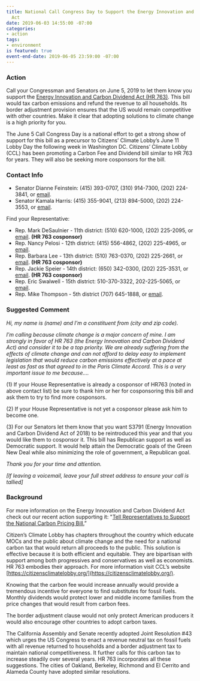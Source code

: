 ```yaml
---
title: National Call Congress Day to Support the Energy Innovation and Carbon Dividend
  Act
date: 2019-06-03 14:55:00 -07:00
categories:
- action
tags:
- environment
is featured: true
event-end-date: 2019-06-05 23:59:00 -07:00
---
```


### Action
Call your Congressman and Senators on June 5, 2019 to let them know you support the [Energy Innovation and Carbon Dividend Act (HR 763)](https://indivisibleberkeley.org/action/tell-representatives-to-support-the-national-carbon-pricing-bill). This bill would tax carbon emissions and refund the revenue to all households. Its border adjustment provision ensures that the US would remain competitive with other countries. Make it clear that adopting solutions to climate change is a high priority for you.  

The June 5 Call Congress Day is a national effort to get a strong show of support for this bill as a precursor to Citizens’ Climate Lobby’s June 11 Lobby Day the following week in Washington DC. Citizens’ Climate Lobby (CCL) has been promoting a Carbon Fee and Dividend bill similar to HR 763 for years. They will also be seeking more cosponsors for the bill.  

### Contact Info
  * Senator Dianne Feinstein: (415) 393-0707, (310) 914-7300, (202) 224-3841, or [email](https://www.feinstein.senate.gov/public/index.cfm/e-mail-me).  
  * Senator Kamala Harris: (415) 355-9041, (213) 894-5000, (202) 224-3553, or [email](https://www.harris.senate.gov/contact).  

Find your Representative:
  * Rep. Mark DeSaulnier - 11th district:  (510) 620-1000, (202) 225-2095, or [email](https://desaulnier.house.gov/contact/email). **(HR 763 cosponsor)**  
  * Rep. Nancy Pelosi - 12th district:  (415) 556-4862, (202) 225-4965, or [email](https://pelosi.house.gov/contact-me/email-me).  
  * Rep. Barbara Lee - 13th district:  (510) 763-0370, (202) 225-2661, or [email](https://lee.house.gov/contact/email-me). **(HR 763 cosponsor)**  
  * Rep. Jackie Speier - 14th district: (650) 342-0300, (202) 225-3531, or [email](https://speier.house.gov/contact/email). **(HR 763 cosponsor)**  
  * Rep. Eric Swalwell - 15th district: 510-370-3322, 202-225-5065, or [email](https://swalwell.house.gov/contact).  
  * Rep. Mike Thompson - 5th district (707) 645-1888, or [email](https://mikethompsonforms.house.gov/contact/).  

### Suggested Comment
*Hi, my name is (name) and I’m a constituent from (city and zip code).*  

*I’m calling because climate change is a major concern of mine. I am strongly in favor of HR 763 (the Energy Innovation and Carbon Dividend Act) and consider it to be a top priority. We are already suffering from the effects of climate change and can not afford to delay easy to implement legislation that would reduce carbon emissions effectively at a pace at least as fast as that agreed to in the Paris Climate Accord. This is a very important issue to me because….*  

(1) If your House Representative is already a cosponsor of HR763 (noted in above contact list) be sure to thank him or her for cosponsoring this bill and ask them to try to find more cosponsors.  
 
(2) If your House Representative is not yet a cosponsor please ask him to become one.  

(3) For our Senators let them know that you want S3791 (Energy Innovation and Carbon Dividend Act of 2018) to be reintroduced this year and that you would like them to cosponsor it. This bill has Republican support as well as Democratic support. It would help attain the Democratic goals of the Green New Deal while also minimizing the role of government, a Republican goal.  

*Thank you for your time and attention.*  

*[If leaving a voicemail, leave your full street address to ensure your call is tallied]*  

### Background
For more information on the Energy Innovation and Carbon Dividend Act check out our recent action supporting it: "[Tell Representatives to Support the National Carbon Pricing Bill.](https://indivisibleberkeley.org/action/tell-representatives-to-support-the-national-carbon-pricing-bill)”  

Citizen’s Climate Lobby has chapters throughout the country which educate MOCs and the public about climate change and the need for a national carbon tax that would return all proceeds to the public. This solution is effective because it is both efficient and equitable.  They are bipartisan with support among both progressives and conservatives as well as economists. HR 763 embodies their approach. For more information visit CCL’s website [https://citizensclimatelobby.org/](https://citizensclimatelobby.org/).  

Knowing that the carbon fee would increase annually would provide a tremendous incentive for everyone to find substitutes for fossil fuels. Monthly dividends would protect lower and middle income families from the price changes that would result from carbon fees.  

The border adjustment clause would not only protect American producers it would also encourage other countries to adopt carbon taxes.  

The California Assembly and Senate recently adopted Joint Resolution #43 which urges the US Congress to enact a revenue neutral tax on fossil fuels with all revenue returned to households and a border adjustment tax to maintain national competitiveness. It further calls for this carbon tax to increase steadily over several years. HR 763 incorporates all these suggestions. The cities of Oakland, Berkeley, Richmond and El Cerrito and Alameda County have adopted similar resolutions.  
